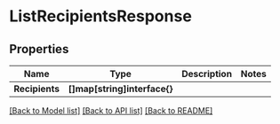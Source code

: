 # ListRecipientsResponse

## Properties

Name | Type | Description | Notes
------------ | ------------- | ------------- | -------------
**Recipients** | **[]map[string]interface{}** |  |

[[Back to Model list]](../README.md#documentation-for-models) [[Back to API list]](../README.md#documentation-for-api-endpoints) [[Back to README]](../README.md)


